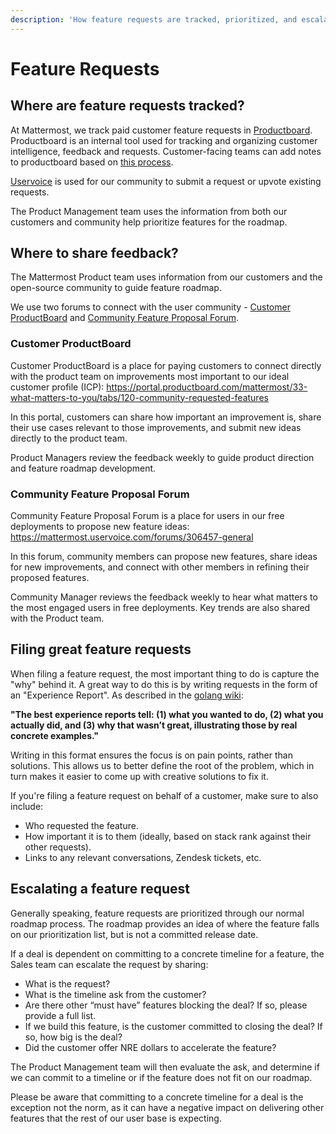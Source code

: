 ```yaml
---
description: 'How feature requests are tracked, prioritized, and escalated.'
---
```


# Feature Requests

## Where are feature requests tracked?

At Mattermost, we track paid customer feature requests in [Productboard](https://portal.productboard.com/mattermost/33-what-matters-to-you). Productboard is an internal tool used for tracking and organizing customer intelligence, feedback and requests. Customer-facing teams can add notes to productboard based on [this process](https://handbook.mattermost.com/operations/research-and-development/product/how-to-guides-for-product/how-to-use-productboard#productboard-insights-also-called-notes).

[Uservoice](https://mattermost.uservoice.com/forums/306457-general) is used for our community to submit a request or upvote existing requests.

The Product Management team uses the information from both our customers and community help prioritize features for the roadmap.

## Where to share feedback?

The Mattermost Product team uses information from our customers and the open-source community to guide feature roadmap.

We use two forums to connect with the user community - [Customer ProductBoard](https://portal.productboard.com/mattermost/33-what-matters-to-you/) and [Community Feature Proposal Forum](https://mattermost.uservoice.com/forums/306457-general). 

### Customer ProductBoard

Customer ProductBoard is a place for paying customers to connect directly with the product team on improvements most important to our ideal customer profile (ICP):
https://portal.productboard.com/mattermost/33-what-matters-to-you/tabs/120-community-requested-features

In this portal, customers can share how important an improvement is, share their use cases relevant to those improvements, and submit new ideas directly to the product team.

Product Managers review the feedback weekly to guide product direction and feature roadmap development.

### Community Feature Proposal Forum

Community Feature Proposal Forum is a place for users in our free deployments to propose new feature ideas:
https://mattermost.uservoice.com/forums/306457-general

In this forum, community members can propose new features, share ideas for new improvements, and connect with other members in refining their proposed features.

Community Manager reviews the feedback weekly to hear what matters to the most engaged users in free deployments. Key trends are also shared with the Product team.

## Filing great feature requests

When filing a feature request, the most important thing to do is capture the "why" behind it. A great way to do this is by writing requests in the form of an "Experience Report". As described in the [golang wiki](https://github.com/golang/go/wiki/ExperienceReports):

**"The best experience reports tell: \(1\) what you wanted to do, \(2\) what you actually did, and \(3\) why that wasn’t great, illustrating those by real concrete examples."**

Writing in this format ensures the focus is on pain points, rather than solutions. This allows us to better define the root of the problem, which in turn makes it easier to come up with creative solutions to fix it.

If you're filing a feature request on behalf of a customer, make sure to also include:

* Who requested the feature.
* How important it is to them \(ideally, based on stack rank against their other requests\).
* Links to any relevant conversations, Zendesk tickets, etc.

## Escalating a feature request

Generally speaking, feature requests are prioritized through our normal roadmap process. The roadmap provides an idea of where the feature falls on our prioritization list, but is not a committed release date.

If a deal is dependent on committing to a concrete timeline for a feature, the Sales team can escalate the request by sharing:

* What is the request?
* What is the timeline ask from the customer?
* Are there other “must have” features blocking the deal? If so, please provide a full list.
* If we build this feature, is the customer committed to closing the deal? If so, how big is the deal?
* Did the customer offer NRE dollars to accelerate the feature?

The Product Management team will then evaluate the ask, and determine if we can commit to a timeline or if the feature does not fit on our roadmap.

Please be aware that committing to a concrete timeline for a deal is the exception not the norm, as it can have a negative impact on delivering other features that the rest of our user base is expecting.

